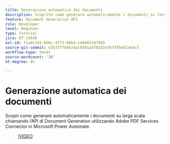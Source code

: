 ```yaml
---
title: Generazione automatica dei documenti
description: Scoprite come generare automaticamente i documenti su larga scala
feature: Document Generation API
role: Developer
level: Beginner
type: Tutorial
jira: KT-15030
exl-id: fca9c193-0d0c-4775-98b4-cd048fc97969
source-git-commit: e35377fb467aac8581a5f81d2efb74fb442a6dc5
workflow-type: tm+mt
source-wordcount: '38'
ht-degree: 0%

---
```


# Generazione automatica dei documenti

Scopri come generare automaticamente i documenti su larga scala chiamando l’API di Document Generation utilizzando Adobe PDF Services Connector in Microsoft Power Automate.

>[!VIDEO](https://video.tv.adobe.com/v/3428227?hidetitle=true)
